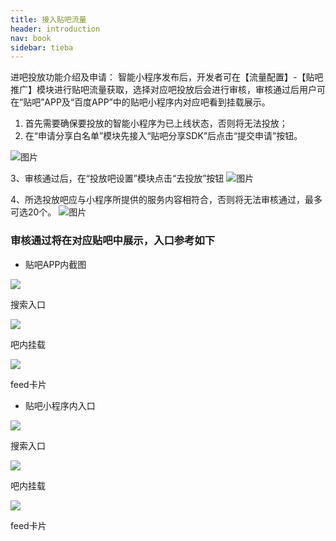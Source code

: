 ```yaml
---
title: 接入贴吧流量
header: introduction
nav: book
sidebar: tieba
---
```


进吧投放功能介绍及申请：
智能小程序发布后，开发者可在【流量配置】-【贴吧推广】模块进行贴吧流量获取，选择对应吧投放后会进行审核，审核通过后用户可在“贴吧”APP及“百度APP”中的贴吧小程序内对应吧看到挂载展示。
1.	首先需要确保要投放的智能小程序为已上线状态，否则将无法投放；
2.	在“申请分享白名单”模块先接入“贴吧分享SDK”后点击“提交申请”按钮。
 
![图片](../../img/introduction/tieba/tieba1.png)

3、审核通过后，在“投放吧设置”模块点击“去投放”按钮
![图片](../../img/introduction/tieba/tieba2.png) 

4、所选投放吧应与小程序所提供的服务内容相符合，否则将无法审核通过，最多可选20个。
![图片](../../img/introduction/tieba/tieba3.png) 

### 审核通过将在对应贴吧中展示，入口参考如下


* 贴吧APP内截图

<div class="m-doc-custom-examples">
	<div class="m-doc-custom-examples-correct">
		<img src="../../img/introduction/tieba/1-1.jpeg">
		<p>搜索入口 </p>
	</div>
	<div class="m-doc-custom-examples-correct">
		<img src="../../img/introduction/tieba/1-2.png">
		<p>吧内挂载 </p>
	</div>
	<div class="m-doc-custom-examples-correct">
		<img src="../../img/introduction/tieba/1-3.jpeg">
		<p>feed卡片</p>
	</div>
</div>
   

* 贴吧小程序内入口

<div class="m-doc-custom-examples">
	<div class="m-doc-custom-examples-correct">
		<img src="../../img/introduction/tieba/2-1.png">
		<p>搜索入口 </p>
	</div>
	<div class="m-doc-custom-examples-correct">
		<img src="../../img/introduction/tieba/2-2.png">
		<p>吧内挂载 </p>
	</div>
	<div class="m-doc-custom-examples-correct">
		<img src="../../img/introduction/tieba/2-3.jpeg">
		<p>feed卡片</p>
	</div>
</div>
   


 
